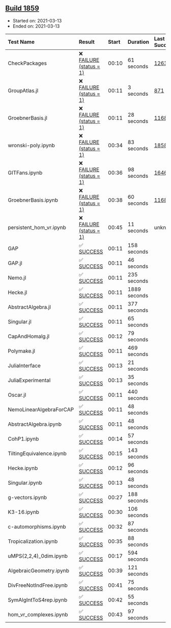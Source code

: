 ## [Build 1859](https://oscarci.mathematik.uni-kl.de/job/oscar-stable/1859/)

* Started on: 2021-03-13
* Ended on: 2021-03-13

| Test Name    | Result | Start | Duration | Last Success | First Failure |
|:-------------|:-------|:------|:---------|:-------------|:--------------|
| CheckPackages | ❌ [FAILURE (status = 1)](https://oscarci.mathematik.uni-kl.de/job/oscar-stable/1859/artifact/logs/build-1859/CheckPackages.log) | 00:10 | 61 seconds | [1263](https://oscarci.mathematik.uni-kl.de/job/oscar-stable/1263/) | [1264](https://oscarci.mathematik.uni-kl.de/job/oscar-stable/1264/) |
| GroupAtlas.jl | ❌ [FAILURE (status = 1)](https://oscarci.mathematik.uni-kl.de/job/oscar-stable/1859/artifact/logs/build-1859/GroupAtlas.jl.log) | 00:11 | 3 seconds | [871](https://oscarci.mathematik.uni-kl.de/job/oscar-stable/871/) | [872](https://oscarci.mathematik.uni-kl.de/job/oscar-stable/872/) |
| GroebnerBasis.jl | ❌ [FAILURE (status = 1)](https://oscarci.mathematik.uni-kl.de/job/oscar-stable/1859/artifact/logs/build-1859/GroebnerBasis.jl.log) | 00:11 | 28 seconds | [1168](https://oscarci.mathematik.uni-kl.de/job/oscar-stable/1168/) | [1169](https://oscarci.mathematik.uni-kl.de/job/oscar-stable/1169/) |
| wronski-poly.ipynb | ❌ [FAILURE (status = 1)](https://oscarci.mathematik.uni-kl.de/job/oscar-stable/1859/artifact/logs/build-1859/wronski-poly.ipynb.log) | 00:34 | 83 seconds | [1858](https://oscarci.mathematik.uni-kl.de/job/oscar-stable/1858/) | [1859](https://oscarci.mathematik.uni-kl.de/job/oscar-stable/1859/) |
| GITFans.ipynb | ❌ [FAILURE (status = 1)](https://oscarci.mathematik.uni-kl.de/job/oscar-stable/1859/artifact/logs/build-1859/GITFans.ipynb.log) | 00:36 | 98 seconds | [1646](https://oscarci.mathematik.uni-kl.de/job/oscar-stable/1646/) | [1647](https://oscarci.mathematik.uni-kl.de/job/oscar-stable/1647/) |
| GroebnerBasis.ipynb | ❌ [FAILURE (status = 1)](https://oscarci.mathematik.uni-kl.de/job/oscar-stable/1859/artifact/logs/build-1859/GroebnerBasis.ipynb.log) | 00:38 | 60 seconds | [1168](https://oscarci.mathematik.uni-kl.de/job/oscar-stable/1168/) | [1169](https://oscarci.mathematik.uni-kl.de/job/oscar-stable/1169/) |
| persistent_hom_vr.ipynb | ❌ [FAILURE (status = 1)](https://oscarci.mathematik.uni-kl.de/job/oscar-stable/1859/artifact/logs/build-1859/persistent_hom_vr.ipynb.log) | 00:45 | 11 seconds | unknown | unknown |
| GAP | ✅ [SUCCESS](https://oscarci.mathematik.uni-kl.de/job/oscar-stable/1859/artifact/logs/build-1859/GAP.log) | 00:11 | 158 seconds |  |  |
| GAP.jl | ✅ [SUCCESS](https://oscarci.mathematik.uni-kl.de/job/oscar-stable/1859/artifact/logs/build-1859/GAP.jl.log) | 00:11 | 46 seconds |  |  |
| Nemo.jl | ✅ [SUCCESS](https://oscarci.mathematik.uni-kl.de/job/oscar-stable/1859/artifact/logs/build-1859/Nemo.jl.log) | 00:11 | 235 seconds |  |  |
| Hecke.jl | ✅ [SUCCESS](https://oscarci.mathematik.uni-kl.de/job/oscar-stable/1859/artifact/logs/build-1859/Hecke.jl.log) | 00:11 | 1889 seconds |  |  |
| AbstractAlgebra.jl | ✅ [SUCCESS](https://oscarci.mathematik.uni-kl.de/job/oscar-stable/1859/artifact/logs/build-1859/AbstractAlgebra.jl.log) | 00:11 | 377 seconds |  |  |
| Singular.jl | ✅ [SUCCESS](https://oscarci.mathematik.uni-kl.de/job/oscar-stable/1859/artifact/logs/build-1859/Singular.jl.log) | 00:11 | 65 seconds |  |  |
| CapAndHomalg.jl | ✅ [SUCCESS](https://oscarci.mathematik.uni-kl.de/job/oscar-stable/1859/artifact/logs/build-1859/CapAndHomalg.jl.log) | 00:12 | 79 seconds |  |  |
| Polymake.jl | ✅ [SUCCESS](https://oscarci.mathematik.uni-kl.de/job/oscar-stable/1859/artifact/logs/build-1859/Polymake.jl.log) | 00:11 | 469 seconds |  |  |
| JuliaInterface | ✅ [SUCCESS](https://oscarci.mathematik.uni-kl.de/job/oscar-stable/1859/artifact/logs/build-1859/JuliaInterface.log) | 00:13 | 21 seconds |  |  |
| JuliaExperimental | ✅ [SUCCESS](https://oscarci.mathematik.uni-kl.de/job/oscar-stable/1859/artifact/logs/build-1859/JuliaExperimental.log) | 00:13 | 35 seconds |  |  |
| Oscar.jl | ✅ [SUCCESS](https://oscarci.mathematik.uni-kl.de/job/oscar-stable/1859/artifact/logs/build-1859/Oscar.jl.log) | 00:11 | 440 seconds |  |  |
| NemoLinearAlgebraForCAP | ✅ [SUCCESS](https://oscarci.mathematik.uni-kl.de/job/oscar-stable/1859/artifact/logs/build-1859/NemoLinearAlgebraForCAP.log) | 00:11 | 48 seconds |  |  |
| AbstractAlgebra.ipynb | ✅ [SUCCESS](https://oscarci.mathematik.uni-kl.de/job/oscar-stable/1859/artifact/logs/build-1859/AbstractAlgebra.ipynb.log) | 00:11 | 48 seconds |  |  |
| CohP1.ipynb | ✅ [SUCCESS](https://oscarci.mathematik.uni-kl.de/job/oscar-stable/1859/artifact/logs/build-1859/CohP1.ipynb.log) | 00:14 | 57 seconds |  |  |
| TiltingEquivalence.ipynb | ✅ [SUCCESS](https://oscarci.mathematik.uni-kl.de/job/oscar-stable/1859/artifact/logs/build-1859/TiltingEquivalence.ipynb.log) | 00:15 | 143 seconds |  |  |
| Hecke.ipynb | ✅ [SUCCESS](https://oscarci.mathematik.uni-kl.de/job/oscar-stable/1859/artifact/logs/build-1859/Hecke.ipynb.log) | 00:12 | 96 seconds |  |  |
| Singular.ipynb | ✅ [SUCCESS](https://oscarci.mathematik.uni-kl.de/job/oscar-stable/1859/artifact/logs/build-1859/Singular.ipynb.log) | 00:13 | 48 seconds |  |  |
| g-vectors.ipynb | ✅ [SUCCESS](https://oscarci.mathematik.uni-kl.de/job/oscar-stable/1859/artifact/logs/build-1859/g-vectors.ipynb.log) | 00:27 | 188 seconds |  |  |
| K3-16.ipynb | ✅ [SUCCESS](https://oscarci.mathematik.uni-kl.de/job/oscar-stable/1859/artifact/logs/build-1859/K3-16.ipynb.log) | 00:30 | 106 seconds |  |  |
| c-automorphisms.ipynb | ✅ [SUCCESS](https://oscarci.mathematik.uni-kl.de/job/oscar-stable/1859/artifact/logs/build-1859/c-automorphisms.ipynb.log) | 00:32 | 87 seconds |  |  |
| Tropicalization.ipynb | ✅ [SUCCESS](https://oscarci.mathematik.uni-kl.de/job/oscar-stable/1859/artifact/logs/build-1859/Tropicalization.ipynb.log) | 00:35 | 88 seconds |  |  |
| uMPS(2,2,4)_0dim.ipynb | ✅ [SUCCESS](https://oscarci.mathematik.uni-kl.de/job/oscar-stable/1859/artifact/logs/build-1859/uMPS-2-2-4-_0dim.ipynb.log) | 00:17 | 594 seconds |  |  |
| AlgebraicGeometry.ipynb | ✅ [SUCCESS](https://oscarci.mathematik.uni-kl.de/job/oscar-stable/1859/artifact/logs/build-1859/AlgebraicGeometry.ipynb.log) | 00:39 | 121 seconds |  |  |
| DivFreeNotIndFree.ipynb | ✅ [SUCCESS](https://oscarci.mathematik.uni-kl.de/job/oscar-stable/1859/artifact/logs/build-1859/DivFreeNotIndFree.ipynb.log) | 00:41 | 75 seconds |  |  |
| SymAlgIntToS4rep.ipynb | ✅ [SUCCESS](https://oscarci.mathematik.uni-kl.de/job/oscar-stable/1859/artifact/logs/build-1859/SymAlgIntToS4rep.ipynb.log) | 00:42 | 55 seconds |  |  |
| hom_vr_complexes.ipynb | ✅ [SUCCESS](https://oscarci.mathematik.uni-kl.de/job/oscar-stable/1859/artifact/logs/build-1859/hom_vr_complexes.ipynb.log) | 00:43 | 97 seconds |  |  |
